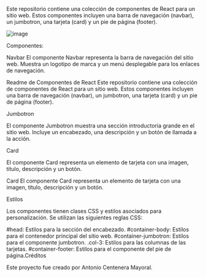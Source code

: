 Este repositorio contiene una colección de componentes de React para un sitio web. Estos componentes incluyen una barra de navegación (navbar), un jumbotron, una tarjeta (card) y un pie de página (footer).



![image](https://github.com/Toni369-vs/ReactLandingPage/assets/125910370/e6e2f4e0-6836-45e6-b0bd-b39d15621fe4)



Componentes:

Navbar
El componente Navbar representa la barra de navegación del sitio web. Muestra un logotipo de marca y un menú desplegable para los enlaces de navegación.

Readme de Componentes de React
Este repositorio contiene una colección de componentes de React para un sitio web. Estos componentes incluyen una barra de navegación (navbar), un jumbotron, una tarjeta (card) y un pie de página (footer).

Jumbotron

El componente Jumbotron muestra una sección introductoria grande en el sitio web. Incluye un encabezado, una descripción y un botón de llamada a la acción.

Card

El componente Card representa un elemento de tarjeta con una imagen, título, descripción y un botón.


Card
El componente Card representa un elemento de tarjeta con una imagen, título, descripción y un botón.

Estilos

Los componentes tienen clases CSS y estilos asociados para personalización. Se utilizan las siguientes reglas CSS:

#head: Estilos para la sección del encabezado.
#container-body: Estilos para el contenedor principal del sitio web.
#container-jumbotron: Estilos para el componente jumbotron.
.col-3: Estilos para las columnas de las tarjetas.
#container-footer: Estilos para el componente del pie de página.Créditos


Este proyecto fue creado por Antonio Centenera Mayoral.
